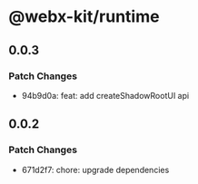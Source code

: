 # @webx-kit/runtime

## 0.0.3

### Patch Changes

- 94b9d0a: feat: add createShadowRootUI api

## 0.0.2

### Patch Changes

- 671d2f7: chore: upgrade dependencies
